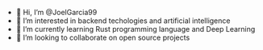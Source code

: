 - 👋 Hi, I’m @JoelGarcia99
- 👀 I’m interested in backend techologies and artificial intelligence
- 🌱 I’m currently learning Rust programming language and Deep Learning
- 💞️ I’m looking to collaborate on open source projects


<!---
JoelGarcia99/JoelGarcia99 is a ✨ special ✨ repository because its `README.md` (this file) appears on your GitHub profile.
You can click the Preview link to take a look at your changes.
--->
